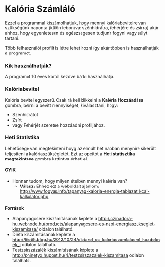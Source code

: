 # Kalória Számláló

Ezzel a programmal kiszámolhatjuk, hogy mennyi kalóriabevitelre van szükségünk naponta (külön lebontva: szénhidrátra, fehérjére és zsírra) akár ahhoz, hogy egyenletesen és egészségesen tudjunk fogyni vagy súlyt tartani.

Több felhasználói profilt is létre lehet hozni így akár többen is használhatják a programot.

### Kik használhatják?
A programot 10 éves kortól kezdve bárki használhatja.

### Kalóriabevitel
Kalória bevitel egyszerű. Csak rá kell klikkelni a **Kalória Hozzáadása** gombra, beírni a bevitt mennyiséget, kiválasztani, hogy:
  - Szénhidrátot
  - Zsírt
  - vagy Fehérjét
szeretne hozzáadni profiljához.

### Heti Statistika
Lehetősége van megtekinteni hoyg az elmúlt hét napban menynire sikerült teljesíteni a kalóriaszükségletét. Ezt az opcitót a **Heti statisztika megtekintése** gombra kattintva érheti el.

#### GYIK
  - Honnan tudom, hogy milyen ételben mennyi kalória van?
    - **Válasz:** Ehhez ezt a  weboldalt ajánlom: http://www.fogyas.info/tapanyag-kaloria-energia-tablazat_kcal-kalkulator.php

#### Források
  - Alapanyagcsere kiszámításának képlete a http://czinadora-hu.webnode.hu/products/alapanyagcsere-es-napi-energiaszukseglet-kiszamitasa/ oldalon található.
  - Diéta kiszámításának képlete a http://lifetilt.blog.hu/2012/10/24/dietarol_es_kaloriaszamlalasrol_kezdoknek_i odlalon található.
  - Testzsírszázalék kiszámításának képlete a http://pninetyx.hupont.hu/4/testzsirszazalek-kiszamitasa odlalon található.

